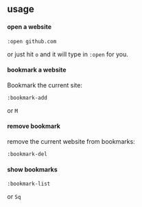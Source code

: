## usage

#### open a website

```
:open github.com
```
or just hit `o` and it will type in `:open` for you.

#### bookmark a website

Bookmark the current site:
```
:bookmark-add
```
or `M`

#### remove bookmark

remove the current website from bookmarks:
```
:bookmark-del
```

#### show bookmarks

```
:bookmark-list
```
or `Sq`
